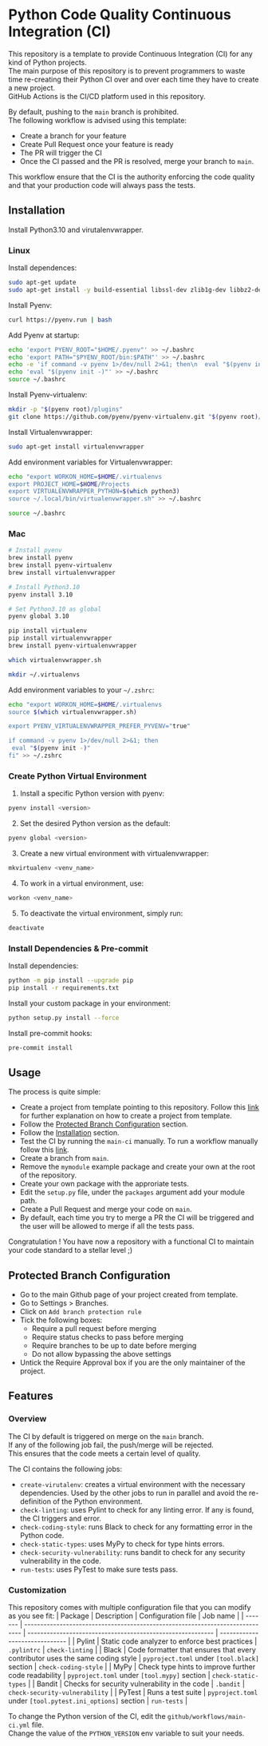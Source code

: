 # Python Code Quality Continuous Integration (CI)
This repository is a template to provide Continuous Integration (CI) for any kind of Python projects.<br>
The main purpose of this repository is to prevent programmers to waste time re-creating their Python
CI over and over each time they have to create a new project. <br>
GitHub Actions is the CI/CD platform used in this repository. <br>

By default, pushing to the `main` branch is prohibited.<br>
The following workflow is advised using this template:
- Create a branch for your feature
- Create Pull Request once your feature is ready
- The PR will trigger the CI
- Once the CI passed and the PR is resolved, merge your branch to `main`.

This workflow ensure that the CI is the authority enforcing the code quality and that your production code will always pass the tests.

## Installation
Install Python3.10 and virutalenvwrapper.

### Linux
Install dependences:
```bash
sudo apt-get update
sudo apt-get install -y build-essential libssl-dev zlib1g-dev libbz2-dev libreadline-dev libsqlite3-dev wget curl llvm libncurses5-dev libncursesw5-dev xz-utils tk-dev libffi-dev liblzma-dev git python3 python3-pip make
```

Install Pyenv:
```bash
curl https://pyenv.run | bash
```

Add Pyenv at startup:
```bash
echo 'export PYENV_ROOT="$HOME/.pyenv"' >> ~/.bashrc
echo 'export PATH="$PYENV_ROOT/bin:$PATH"' >> ~/.bashrc
echo -e 'if command -v pyenv 1>/dev/null 2>&1; then\n  eval "$(pyenv init --path)"\nfi' >> ~/.bashrc
echo 'eval "$(pyenv init -)"' >> ~/.bashrc
source ~/.bashrc
```

Install Pyenv-virtualenv:
```bash
mkdir -p "$(pyenv root)/plugins"
git clone https://github.com/pyenv/pyenv-virtualenv.git "$(pyenv root)/plugins/pyenv-virtualenv"
```

Install Virtualenvwrapper:
```bash
sudo apt-get install virtualenvwrapper
```

Add environment variables for Virtualenvwrapper:
```bash
echo "export WORKON_HOME=$HOME/.virtualenvs
export PROJECT_HOME=$HOME/Projects
export VIRTUALENVWRAPPER_PYTHON=$(which python3)
source ~/.local/bin/virtualenvwrapper.sh" >> ~/.bashrc

source ~/.bashrc
```

### Mac
```bash
# Install pyenv
brew install pyenv
brew install pyenv-virtualenv
brew install virtualenvwrapper

# Install Python3.10
pyenv install 3.10

# Set Python3.10 as global
pyenv global 3.10

pip install virtualenv
pip install virtualenvwrapper
brew install pyenv-virtualenvwrapper

which virtualenvwrapper.sh

mkdir ~/.virtualenvs
```
Add environment variables to your `~/.zshrc`:
```bash
echo "export WORKON_HOME=$HOME/.virtualenvs
source $(which virtualenvwrapper.sh)

export PYENV_VIRTUALENVWRAPPER_PREFER_PYVENV="true"

if command -v pyenv 1>/dev/null 2>&1; then
 eval "$(pyenv init -)"
fi" >> ~/.zshrc
```

### Create Python Virtual Environment
1. Install a specific Python version with pyenv:
```bash
pyenv install <version>
```
2. Set the desired Python version as the default:
```bash
pyenv global <version>
```
3. Create a new virtual environment with virtualenvwrapper:
```bash
mkvirtualenv <venv_name>
```
4. To work in a virtual environment, use:
```bash
workon <venv_name>
```
5. To deactivate the virtual environment, simply run:
```bash
deactivate
```

### Install Dependencies & Pre-commit
Install dependencies:
```bash
python -m pip install --upgrade pip
pip install -r requirements.txt
```

Install your custom package in your environment:
```bash
python setup.py install --force
```

Install pre-commit hooks:
```bash
pre-commit install
```

## Usage
The process is quite simple:
- Create a project from template pointing to this repository. Follow this [link](https://docs.github.com/en/repositories/creating-and-managing-repositories/creating-a-repository-from-a-template) for further explanation on how to create a project from template.
- Follow the [Protected Branch Configuration](##-Protected-Branch-Configuration) section.
- Follow the [Installation](##-Installation) section.
- Test the CI by running the `main-ci` manually. To run a workflow manually follow this [link](https://docs.github.com/en/actions/managing-workflow-runs/manually-running-a-workflow).
- Create a branch from `main`.
- Remove the `mymodule` example package and create your own at the root of the repository.
- Create your own package with the approriate tests.
- Edit the `setup.py` file, under the `packages` argument add your module path.
- Create a Pull Request and merge your code on `main`.
- By default, each time you try to merge a PR the CI will be triggered and the user will be allowed to merge if all the tests pass.

Congratulation ! You have now a repository with a functional CI to maintain your code standard to a stellar level ;)

## Protected Branch Configuration
- Go to the main Github page of your project created from template.
- Go to Settings > Branches.
- Click on `Add branch protection rule`
- Tick the following boxes:
    - Require a pull request before merging
    - Require status checks to pass before merging
    - Require branches to be up to date before merging
    - Do not allow bypassing the above settings
- Untick the Require Approval box if you are the only maintainer of the project.


## Features
### Overview
The CI by default is triggered on merge on the `main` branch. <br>
If any of the following job fail, the push/merge will be rejected. <br>
This ensures that the code meets a certain level of quality. <br>

The CI contains the following jobs:
- `create-virutalenv`: creates a virtual environment with the necessary dependencies.
    Used by the other jobs to run in parallel and avoid the re-definition of the Python environment.
- `check-linting`: uses Pylint to check for any linting error. If any is found, the CI triggers and error.
- `check-coding-style`: runs Black to check for any formatting error in the Python code.
- `check-static-types`: uses MyPy to check for type hints errors.
- `check-security-vulnerability`: runs bandit to check for any security vulnerability in the code.
- `run-tests`: uses PyTest to make sure tests pass.

### Customization
This repository comes with multiple configuration file that you can modify as you see fit:
| Package | Description                                                                   | Configuration file                                         | Job name                       |
| ------- | ----------------------------------------------------------------------------- | ---------------------------------------------------------- | ------------------------------ |
| Pylint  | Static code analyzer to enforce best practices                                | `.pylintrc`                                                | `check-linting`                |
| Black   | Code formatter that ensures that every contributor uses the same coding style | `pyproject.toml` under `[tool.black]` section              | `check-coding-style`           |
| MyPy    | Check type hints to improve further code readability                          | `pyproject.toml` under `[tool.mypy]` section               | `check-static-types`           |
| Bandit  | Checks for security vulnerability in the code                                 | `.bandit`                                                  | `check-security-vulnerability` |
| PyTest  | Runs a test suite                                                             | `pyproject.toml` under `[tool.pytest.ini_options]` section | `run-tests`                    |

To change the Python version of the CI, edit the `github/workflows/main-ci.yml` file. <br>
Change the value of the `PYTHON_VERSION` env variable to suit your needs.

